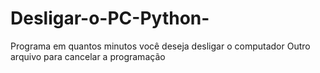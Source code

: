 # Desligar-o-PC-Python-
Programa em quantos minutos você deseja desligar o computador
Outro arquivo para cancelar a programação
